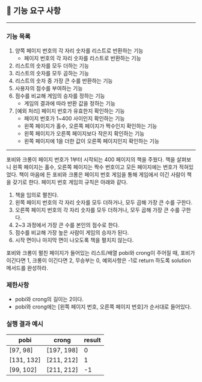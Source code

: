 ## 🚀 기능 요구 사항

---

### 기능 목록
1. 양쪽 페이지 번호의 각 자리 숫자를 리스트로 반환하는 기능
   - 페이지 번호의 각 자리 숫자를 리스트로 반환하는 기능
2. 리스트의 숫자를 모두 더하는 기능
3. 리스트의 숫자를 모두 곱하는 기능
4. 리스트의 숫자 중 가장 큰 수를 반환하는 기능
5. 사용자의 점수를 부여하는 기능
6. 점수를 비교해 게임의 승자를 정하는 기능 
   - 게임의 결과에 따라 반환 값을 정하는 기능
7. [예외 처리] 페이지 번호가 유효한지 확인하는 기능
   - 페이지 번호가 1~400 사이인지 확인하는 기능
   - 왼쪽 페이지가 홀수, 오른쪽 페이지가 짝수인지 확인하는 기능
   - 왼쪽 페이지가 오른쪽 페이지보다 작은지 확인하는 기능
   - 왼쪽 페이지에 1을 더한 값이 오른쪽 페이지인지 확인하는 기능

---

포비와 크롱이 페이지 번호가 1부터 시작되는 400 페이지의 책을 주웠다. 책을 살펴보니 왼쪽 페이지는 홀수, 오른쪽 페이지는 짝수 번호이고 모든 페이지에는 번호가 적혀있었다. 책이 마음에 든 포비와 크롱은 페이지 번호 게임을 통해 게임에서 이긴 사람이 책을 갖기로 한다. 페이지 번호 게임의 규칙은 아래와 같다.

1. 책을 임의로 펼친다.
2. 왼쪽 페이지 번호의 각 자리 숫자를 모두 더하거나, 모두 곱해 가장 큰 수를 구한다.
3. 오른쪽 페이지 번호의 각 자리 숫자를 모두 더하거나, 모두 곱해 가장 큰 수를 구한다.
4. 2~3 과정에서 가장 큰 수를 본인의 점수로 한다.
5. 점수를 비교해 가장 높은 사람이 게임의 승자가 된다.
6. 시작 면이나 마지막 면이 나오도록 책을 펼치지 않는다.

포비와 크롱이 펼친 페이지가 들어있는 리스트/배열 pobi와 crong이 주어질 때, 포비가 이긴다면 1, 크롱이 이긴다면 2, 무승부는 0, 예외사항은 -1로 return 하도록 solution 메서드를 완성하라.

### 제한사항

- pobi와 crong의 길이는 2이다.
- pobi와 crong에는 [왼쪽 페이지 번호, 오른쪽 페이지 번호]가 순서대로 들어있다.

### 실행 결과 예시

| pobi | crong | result |
| --- | --- | --- |
| [97, 98] | [197, 198] | 0 |
| [131, 132] | [211, 212] | 1 |
| [99, 102] | [211, 212] | -1 |
